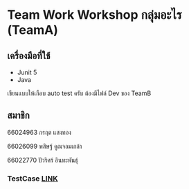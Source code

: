 # Team Work Workshop กลุ่มอะไร (TeamA)

## เครื่องมือที่ใช้
- Junit 5
- Java

เขียนแบบให้เกือบ auto test ครับ ต้องมีไฟล์ Dev ของ TeamB

## สมาชิก
66024963 กรฤต แสงทอง

66026099 พสิษฐ์ คูณจอมเกล้า

66022770 ปัวริศร์ อินทะพันธุ์


### **TestCase [LINK](https://docs.google.com/spreadsheets/d/1hXrLdB41BT2RKQRNDz-ChOus0nHm5mfG-VD3Xsok0z0/edit?usp=sharing)**
